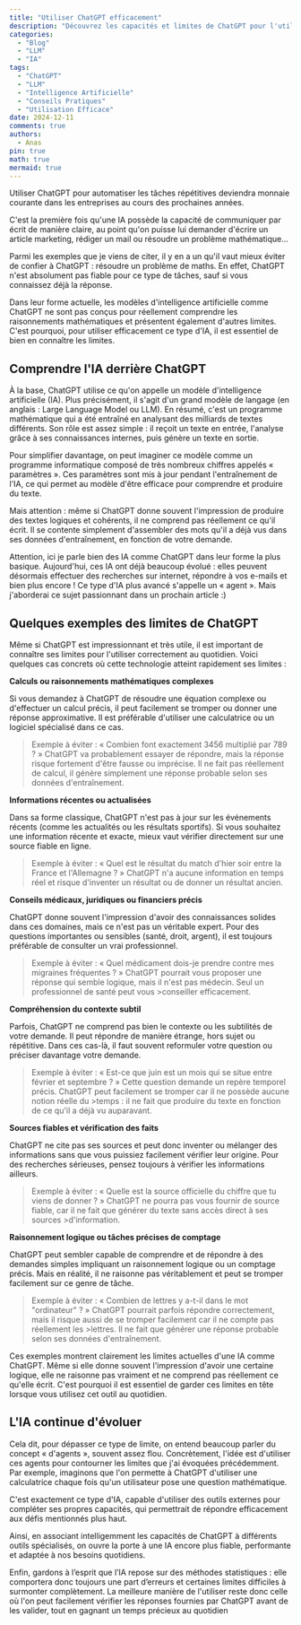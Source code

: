 ```yaml
---
title: "Utiliser ChatGPT efficacement"
description: "Découvrez les capacités et limites de ChatGPT pour l'utiliser efficacement dans vos tâches quotidiennes, avec des exemples concrets de ce qu'il peut et ne peut pas faire."
categories:
  - "Blog"
  - "LLM"
  - "IA"
tags:
  - "ChatGPT"
  - "LLM"
  - "Intelligence Artificielle"
  - "Conseils Pratiques"
  - "Utilisation Efficace"
date: 2024-12-11
comments: true
authors:
  - Anas
pin: true
math: true
mermaid: true
---
```


Utiliser ChatGPT pour automatiser les tâches répétitives deviendra monnaie courante dans les entreprises au cours des prochaines années. 

C'est la première fois qu'une IA possède la capacité de communiquer par écrit de manière claire, au point qu'on puisse lui demander d'écrire un article marketing, rédiger un mail ou résoudre un problème mathématique…

Parmi les exemples que je viens de citer, il y en a un qu'il vaut mieux éviter de confier à ChatGPT : résoudre un problème de maths. En effet, ChatGPT n'est absolument pas fiable pour ce type de tâches, sauf si vous connaissez déjà la réponse. 

Dans leur forme actuelle, les modèles d'intelligence artificielle comme ChatGPT ne sont pas conçus pour réellement comprendre les raisonnements mathématiques et présentent également d'autres limites. C'est pourquoi, pour utiliser efficacement ce type d'IA, il est essentiel de bien en connaître les limites. 

## Comprendre l'IA derrière ChatGPT

À la base, ChatGPT utilise ce qu'on appelle un modèle d'intelligence artificielle (IA). Plus précisément, il s'agit d'un grand modèle de langage (en anglais : Large Language Model ou LLM). En résumé, c'est un programme mathématique qui a été entraîné en analysant des milliards de textes différents. Son rôle est assez simple : il reçoit un texte en entrée, l'analyse grâce à ses connaissances internes, puis génère un texte en sortie.

Pour simplifier davantage, on peut imaginer ce modèle comme un programme informatique composé de très nombreux chiffres appelés « paramètres ». Ces paramètres sont mis à jour pendant l'entraînement de l'IA, ce qui permet au modèle d'être efficace pour comprendre et produire du texte.

Mais attention : même si ChatGPT donne souvent l'impression de produire des textes logiques et cohérents, il ne comprend pas réellement ce qu'il écrit. Il se contente simplement d'assembler des mots qu'il a déjà vus dans ses données d'entraînement, en fonction de votre demande.

Attention, ici je parle bien des IA comme ChatGPT dans leur forme la plus basique. Aujourd'hui, ces IA ont déjà beaucoup évolué : elles peuvent désormais effectuer des recherches sur internet, répondre à vos e-mails et bien plus encore ! Ce type d'IA plus avancé s'appelle un « agent ». Mais j'aborderai ce sujet passionnant dans un prochain article :)

## Quelques exemples des limites de ChatGPT

Même si ChatGPT est impressionnant et très utile, il est important de connaître ses limites pour l'utiliser correctement au quotidien. Voici quelques cas concrets où cette technologie atteint rapidement ses limites :


**Calculs ou raisonnements mathématiques complexes**

Si vous demandez à ChatGPT de résoudre une équation complexe ou d'effectuer un calcul précis, il peut facilement se tromper ou donner une réponse approximative. Il est préférable d'utiliser une calculatrice ou un logiciel spécialisé dans ce cas.

>Exemple à éviter :
>« Combien font exactement 3456 multiplié par 789 ? »
>ChatGPT va probablement essayer de répondre, mais la réponse risque fortement d'être fausse ou imprécise. Il ne fait pas 
>réellement de calcul, il génère simplement une réponse probable selon ses données d'entraînement.

**Informations récentes ou actualisées**

Dans sa forme classique, ChatGPT n'est pas à jour sur les événements récents (comme les actualités ou les résultats sportifs). Si vous souhaitez une information récente et exacte, mieux vaut vérifier directement sur une source fiable en ligne.

>Exemple à éviter :
>« Quel est le résultat du match d'hier soir entre la France et l'Allemagne ? »
>ChatGPT n'a aucune information en temps réel et risque d'inventer un résultat ou de donner un résultat ancien.

**Conseils médicaux, juridiques ou financiers précis**

ChatGPT donne souvent l'impression d'avoir des connaissances solides dans ces domaines, mais ce n'est pas un véritable expert. Pour des questions importantes ou sensibles (santé, droit, argent), il est toujours préférable de consulter un vrai professionnel.

>Exemple à éviter :
>« Quel médicament dois-je prendre contre mes migraines fréquentes ? »
>ChatGPT pourrait vous proposer une réponse qui semble logique, mais il n'est pas médecin. Seul un professionnel de santé peut vous >conseiller efficacement.

**Compréhension du contexte subtil**

Parfois, ChatGPT ne comprend pas bien le contexte ou les subtilités de votre demande. Il peut répondre de manière étrange, hors sujet ou répétitive. Dans ces cas-là, il faut souvent reformuler votre question ou préciser davantage votre demande.

>Exemple à éviter :
>« Est-ce que juin est un mois qui se situe entre février et septembre ? »
>Cette question demande un repère temporel précis. ChatGPT peut facilement se tromper car il ne possède aucune notion réelle du >temps : il ne fait que produire du texte en fonction de ce qu'il a déjà vu auparavant.

**Sources fiables et vérification des faits**

ChatGPT ne cite pas ses sources et peut donc inventer ou mélanger des informations sans que vous puissiez facilement vérifier leur origine. Pour des recherches sérieuses, pensez toujours à vérifier les informations ailleurs.

>Exemple à éviter :
>« Quelle est la source officielle du chiffre que tu viens de donner ? »
>ChatGPT ne pourra pas vous fournir de source fiable, car il ne fait que générer du texte sans accès direct à ses sources >d'information.

**Raisonnement logique ou tâches précises de comptage**

ChatGPT peut sembler capable de comprendre et de répondre à des demandes simples impliquant un raisonnement logique ou un comptage précis. Mais en réalité, il ne raisonne pas véritablement et peut se tromper facilement sur ce genre de tâche.

>Exemple à éviter :
>« Combien de lettres y a-t-il dans le mot "ordinateur" ? »
>ChatGPT pourrait parfois répondre correctement, mais il risque aussi de se tromper facilement car il ne compte pas réellement les >lettres. Il ne fait que générer une réponse probable selon ses données d'entraînement.

Ces exemples montrent clairement les limites actuelles d'une IA comme ChatGPT. Même si elle donne souvent l'impression d'avoir une certaine logique, elle ne raisonne pas vraiment et ne comprend pas réellement ce qu'elle écrit. C'est pourquoi il est essentiel de garder ces limites en tête lorsque vous utilisez cet outil au quotidien.

## L'IA continue d'évoluer

Cela dit, pour dépasser ce type de limite, on entend beaucoup parler du concept « d'agents », souvent assez flou. Concrètement, l'idée est d'utiliser ces agents pour contourner les limites que j'ai évoquées précédemment. Par exemple, imaginons que l'on permette à ChatGPT d'utiliser une calculatrice chaque fois qu'un utilisateur pose une question mathématique.

C'est exactement ce type d'IA, capable d'utiliser des outils externes pour compléter ses propres capacités, qui permettrait de répondre efficacement aux défis mentionnés plus haut.

Ainsi, en associant intelligemment les capacités de ChatGPT à différents outils spécialisés, on ouvre la porte à une IA encore plus fiable, performante et adaptée à nos besoins quotidiens.

Enfin, gardons à l’esprit que l’IA repose sur des méthodes statistiques : elle comportera donc toujours une part d’erreurs et certaines limites difficiles à surmonter complètement. La meilleure manière de l'utiliser reste donc celle où l'on peut facilement vérifier les réponses fournies par ChatGPT avant de les valider, tout en gagnant un temps précieux au quotidien